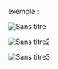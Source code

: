 exemple :

![Sans titre](https://github.com/fk-crafter/100days-of-code/assets/127132293/d239020f-6674-4453-8ad1-c27dd4e6aff1)

![Sans titre2](https://github.com/fk-crafter/100days-of-code/assets/127132293/97214ac9-ca29-4229-b97d-543025663133)

![Sans titre3](https://github.com/fk-crafter/100days-of-code/assets/127132293/e2e55245-4d3f-4104-87ad-832b70433caf)
